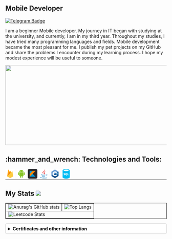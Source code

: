 Mobile Developer
--------------------

[![Telegram Badge](https://img.shields.io/badge/-makssent-blue?style=flat-square&logo=Telegram&logoColor=white&link=https://t.me/makssent)](https://t.me/makssent)

I am a beginner Mobile developer. My journey in IT began with studying at the university, and currently, I am in my third year. Throughout my studies, I have tried many programming languages and fields. Mobile development became the most pleasant for me. I publish my pet projects on my GitHub and share the problems I encounter during my learning process. I hope my modest experience will be useful to someone.

<img height="250" width="700" src="https://media.tenor.com/um_qmSDo92YAAAAi/looking-for-a-job-job.gif">

<h2 align="left">:hammer_and_wrench: Technologies and Tools:</h2>

<div style="display: flex;">
  <a href="https://firebase.google.com/" style="margin-right: 5px;">
    <img height="30" src="Assets/firebase-svgrepo-com.svg">
  </a>

  <a href="https://developer.android.com/" style="margin-right: 5px;">
    <img height="30" src="Assets/android-svgrepo-com.svg">
  </a>

  <a href="https://kotlinlang.org/" style="margin-right: 5px;">
    <img height="30" src="Assets/kotlin-svgrepo-com.svg">
  </a>

  <a href="https://www.java.com/" style="margin-right: 5px;">
    <img height="30" src="Assets/java-original.svg">
  </a>

  <a href="https://isocpp.org/" style="margin-right: 5px;">
    <img height="30" src="Assets/cpp-svgrepo-com.svg">
  </a>

  <a href="https://www.sql.org/" style="margin-right: 5px;">
    <img height="30" src="Assets/sql-database-generic-svgrepo-com.svg">
  </a>
</div>
<div style="border-top: 1px solid black; padding-top: 1px;">
  <h2>My Stats <img src="https://i.pinimg.com/originals/65/c4/f4/65c4f452571be1261e9c623f7da488ac.gif" width="35px"></h2>
</div>

<table border="1" style="border-collapse: collapse; border-color: black;">
  <tr>
    <td><img src="https://github-readme-stats.vercel.app/api?username=makssent&hide=contribs,prs&theme=cobalt" alt="Anurag's GitHub stats" /></td>
    <td><img src="https://github-readme-stats.vercel.app/api/top-langs/?username=makssent&layout=compact" alt="Top Langs" /></td>
  </tr>
  <tr>
    <td colspan="2"><img src="https://leetcard.jacoblin.cool/endowedd?theme=nord" alt="Leetcode Stats" /></td>
  </tr>
</table>

<details style="background-color: white; border: 1px solid #ccc; border-radius: 4px; padding: 0.5em; margin: 1em 0;">
  <summary style="color: black;">
    <b>Certificates and other information</b>
  </summary>
  <img src="Assets/date.jpg" alt="date_registration" style="display: block; margin: 1em auto; max-width: 100%;"/>
</details>

